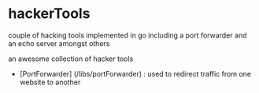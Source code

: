 # hackerTools
couple of hacking tools implemented in go including a port forwarder and an echo server amongst others



an awesome collection of hacker tools

<ul>
  <li>
    [PortForwarder] (/libs/portForwarder) :
  used to redirect traffic from one website to another
  </li>
</ul>
